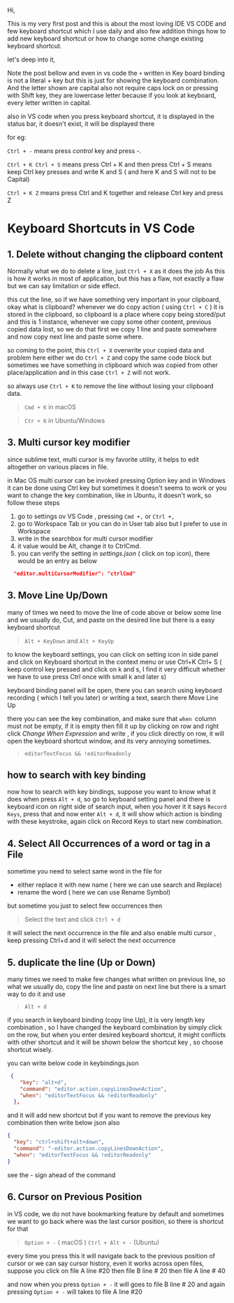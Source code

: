 Hi,

This is my very first post and this is about the most loving IDE VS CODE and few keyboard shortcut which I use daily and also few addition things how to add new keyboard shortcut or how to change some change existing keyboard shortcut.

let's deep into it,

Note the post bellow and even in vs code the `+` written in Key board binding is not a literal _+_ key but this is just for showing the keyboard combination. And the letter shown are capital also not require caps lock on or pressing with Shift key, they are lowercase letter because if you look at keyboard, every letter written in capital.

also in VS code when you press keyboard shortcut, it is displayed in the status bar, it doesn't exist, it will be displayed there

for eg:

`Ctrl + -` means press _control_ key and press _-_.

`Ctrl + K Ctrl + S` means press Ctrl + K and then press Ctrl + S means keep Ctrl key presses and write K and S ( and here K and S will not to be Capital)

`Ctrl + K Z` means press Ctrl and K together and release Ctrl key and press Z

# Keyboard Shortcuts in VS Code

## 1. Delete without changing the clipboard content

Normally what we do to delete a line, just `Ctrl + X` as it does the job As this is how it works in most of application, but this has a flaw, not exactly a flaw but we can say limitation or side effect.

this cut the line, so if we have something very important in your clipboard, okay what is clipboard?
whenever we do copy action ( using `Ctrl + C` ) it is stored in the clipboard, so clipboard is a place where copy being stored/put and this is 1 instance, whenever we copy some other content, previous copied data lost, so we do that first we copy 1 line and paste somewhere and now copy next line and paste some where.

so coming to the point, this `Ctrl + X` overwrite your copied data and problem here either we do `Ctrl + Z` and copy the same code block but sometimes we have something in clipboard which was copied from other place/application and in this case `Ctrl + Z` will not work.

so always use `Ctrl + K` to remove the line without losing your clipboard data.

> `Cmd + K` in macOS

> `Ctr + K` in Ubuntu/Windows

## 3. Multi cursor key modifier

since sublime text, multi cursor is my favorite utility, it helps to edit altogether on various places in file.

in Mac OS multi cursor can be invoked pressing Option key and in Windows it can be done using Ctrl key but sometimes it doesn't seems to work or you want to change the key combination, like in Ubuntu, it doesn't work, so follow these steps

1. go to settings ov VS Code , pressing `Cmd +,` or `Ctrl +,`
2. go to Workspace Tab or you can do in User tab also but I prefer to use in Workspace
3. write in the searchbox for multi cursor modifier
4. it value would be Alt, change it to CtrlCmd.
5. you can verify the setting in _settings.json_ ( click on top icon), there would be an entry as below

```json
  "editor.multiCursorModifier": "ctrlCmd"
```

## 3. Move Line Up/Down

many of times we need to move the line of code above or below some line and we usually do, Cut, and paste on the desired line but there is a easy keyboard shortcut

> `Alt + KeyDown` and `Alt + KeyUp`

to know the keyboard settings, you can click on setting icon in side panel and click on Keyboard shortcut in the context menu or use Ctrl+K Ctrl+ S ( keep control key pressed and click on k and s, I find it very difficult whether we have to use press Ctrl once with small k and later s)

keyboard binding panel will be open, there you can search using keyboard recording ( which I tell you later) or writing a text, search there Move Line Up

there you can see the key combination, and make sure that `when `column must not be empty, if it is empty then fill it up by clicking on row and right click _Change When Expression_ and write , if you click directly on row, it will open the keyboard shortcut window, and its very annoying sometimes.

> `editorTextFocus && !editorReadonly`

## how to search with key binding

now how to search with key bindings, suppose you want to know what it does when press `Alt + d`, so go to keyboard setting panel and there is keyboard icon on right side of search input, when you hover it it says `Record Keys`, press that and now enter `Alt + d`, it will show which action is binding with these keystroke, again click on Record Keys to start new combination.

## 4. Select All Occurrences of a word or tag in a File

sometime you need to select same word in the file for

- either replace it with new name ( here we can use search and Replace)
- rename the word ( here we can use Rename Symbol)

but sometime you just to select few occurrences then

> Select the text and click `Ctrl + d`

it will select the next occurrence in the file and also enable multi cursor , keep pressing Ctrl+d and it will select the next occurrence

## 5. duplicate the line (Up or Down)

many times we need to make few changes what written on previous line, so what we usually do, copy the line and paste on next line but there is a smart way to do it and use

> `Alt + d`

if you search in keyboard binding (copy line Up), it is very length key combination , so I have changed the keyboard combination by simply click on the row, but when you enter desired keyboard shortcut, it might conflicts with other shortcut and it will be shown below the shortcut key , so choose shortcut wisely.

you can write below code in keybindings.json

```json
 {
    "key": "alt+d",
    "command": "editor.action.copyLinesDownAction",
    "when": "editorTextFocus && !editorReadonly"
  },
```

and it will add new shortcut but if you want to remove the previous key combination then write below json also

```json
{
  "key": "ctrl+shift+alt+down",
  "command": "-editor.action.copyLinesDownAction",
  "when": "editorTextFocus && !editorReadonly"
}
```

see the _-_ sign ahead of the command

## 6. Cursor on Previous Position

in VS code, we do not have bookmarking feature by default and sometimes we want to go back where was the last cursor position, so there is shortcut for that

> `Option + -` ( macOS )
> `Ctrl + Alt + -` (Ubuntu)

every time you press this it will navigate back to the previous position of cursor or we can say cursor history, even it works across open files, suppose you click on file A line #20 then file B line # 20 then file A line # 40

and now when you press `Option + -` it will goes to file B line # 20 and again pressing `Option + -` will takes to file A line #20
